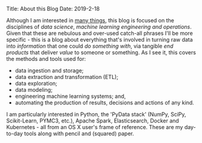 Title: About this Blog
Date: 2019-2-18

Although I am interested in [many things]({filename}about_me.md), this blog is focused on the disciplines of *data science*,  *machine learning engineering and operations*. Given that these are nebulous and over-used catch-all phrases I'll be more specific - this is a blog about everything that's involved in turning raw data into *information* that one could *do something with*, via tangible *end products* that deliver *value* to someone or something. As I see it, this covers the methods and tools used for:

* data ingestion and storage;
* data extraction and transformation (ETL);
* data exploration;
* data modeling;
* engineering machine learning systems; and,
* automating the production of results, decisions and actions of any kind.

I am particularly interested in Python, the 'PyData stack' (NumPy, SciPy, Scikit-Learn, PYMC3, etc.), Apache Spark, Elasticsearch, Docker and Kubernetes - all from an OS X user's frame of reference. These are my day-to-day tools along with pencil and (squared) paper.
